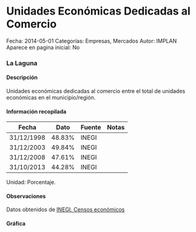 Unidades Económicas Dedicadas al Comercio
=====

Fecha: 2014-05-01
Categorías: Empresas, Mercados
Autor: IMPLAN
Aparece en pagina inicial: No

### La Laguna

#### Descripción

Unidades económicas dedicadas al comercio entre el total de unidades económicas en el municipio/región.

<!-- break -->

#### Información recopilada

<table class="table table-hover table-bordered matriz">
  <thead>
    <tr><th>Fecha</th><th>Dato</th><th>Fuente</th><th>Notas</th></tr>
  </thead>
  <tbody>
    <tr><td class="centrado">31/12/1998</td><td class="derecha">48.83%</td><td>INEGI</td><td></td></tr>
    <tr><td class="centrado">31/12/2003</td><td class="derecha">49.84%</td><td>INEGI</td><td></td></tr>
    <tr><td class="centrado">31/12/2008</td><td class="derecha">47.61%</td><td>INEGI</td><td></td></tr>
    <tr><td class="centrado">31/10/2013</td><td class="derecha">44.28%</td><td>INEGI</td><td></td></tr>
  </tbody>
</table>

Unidad: Porcentaje.

#### Observaciones

Datos obtenidos de [INEGI. Censos económicos](http://www3.inegi.org.mx/sistemas/saic/)

#### Gráfica

<div id="Morrisveodtsoc" class="grafica"></div>
  <script>
  new Morris.Line({
    element: 'Morrisveodtsoc',
    data: [
      { fecha: '1998-12-31', dato: 48.8300 },
      { fecha: '2003-12-31', dato: 49.8400 },
      { fecha: '2008-12-31', dato: 47.6100 },
      { fecha: '2013-10-31', dato: 44.2800 }
    ],
    xkey: 'fecha',
    ykeys: ['dato'],
    labels: ['Dato'],
    lineColors: ['#FF5B02'],
    xLabelFormat: function(d) {
      return d.getDate()+'/'+(d.getMonth()+1)+'/'+d.getFullYear();
    },
    dateFormat: function (ts) {
      var d = new Date(ts);
      return d.getDate() + '/' + (d.getMonth() + 1) + '/' + d.getFullYear();
    }
  });
  </script>
